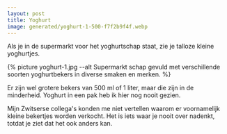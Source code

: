 ```yaml
---
layout: post
title: Yoghurt
image: generated/yoghurt-1-500-f7f2b9f4f.webp
---
```


Als je in de supermarkt voor het yoghurtschap staat, zie je talloze kleine yoghurtjes.

{% picture yoghurt-1.jpg --alt Supermarkt schap gevuld met verschillende soorten yoghurtbekers in diverse smaken en merken. %}

Er zijn wel grotere bekers van 500 ml of 1 liter, maar die zijn in de minderheid. Yoghurt in een pak heb ik hier nog nooit gezien.

Mijn Zwitserse collega's konden me niet vertellen waarom er voornamelijk kleine bekertjes worden verkocht. Het is iets waar je nooit over nadenkt, totdat je ziet dat het ook anders kan.
